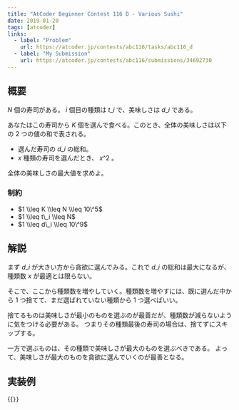 ```yaml
---
title: "AtCoder Beginner Contest 116 D - Various Sushi"
date: 2019-01-20
tags: [atcoder]
links:
  - label: "Problem"
    url: https://atcoder.jp/contests/abc116/tasks/abc116_d
  - label: "My Submission"
    url: https://atcoder.jp/contests/abc116/submissions/34692730
---
```


## 概要

$N$ 個の寿司がある。 $i$ 個目の種類は $t\_i$ で、美味しさは $d\_i$ である。

あなたはこの寿司から $K$ 個を選んで食べる。このとき、全体の美味しさは以下の 2 つの値の和で表される。

- 選んだ寿司の $d\_i$ の総和。
- $x$ 種類の寿司を選んだとき、 $x\^2$ 。

全体の美味しさの最大値を求めよ。

### 制約

- $1 \\leq K \\leq N \\leq 10\^5$
- $1 \\leq t\_i \\leq N$
- $1 \\leq d\_i \\leq 10\^9$

## 解説

まず $d\_i$ が大きい方から貪欲に選んでみる。これで $d\_i$ の総和は最大になるが、種類数 $x$ が最適とは限らない。

そこで、ここから種類数を増やしていく。種類数を増やすには、既に選んだ中から 1 つ捨てて、まだ選ばれていない種類から 1 つ選べばいい。

捨てるものは美味しさが最小のものを選ぶのが最善だが、種類数が減らないように気をつける必要がある。
つまりその種類最後の寿司の場合は、捨てずにスキップする。

一方で選ぶものは、その種類で美味しさが最大のものを選ぶべきである。
よって、美味しさが最大のものを貪欲に選んでいくのが最善となる。

## 実装例

{{<code file="0.cpp" language="cpp">}}
